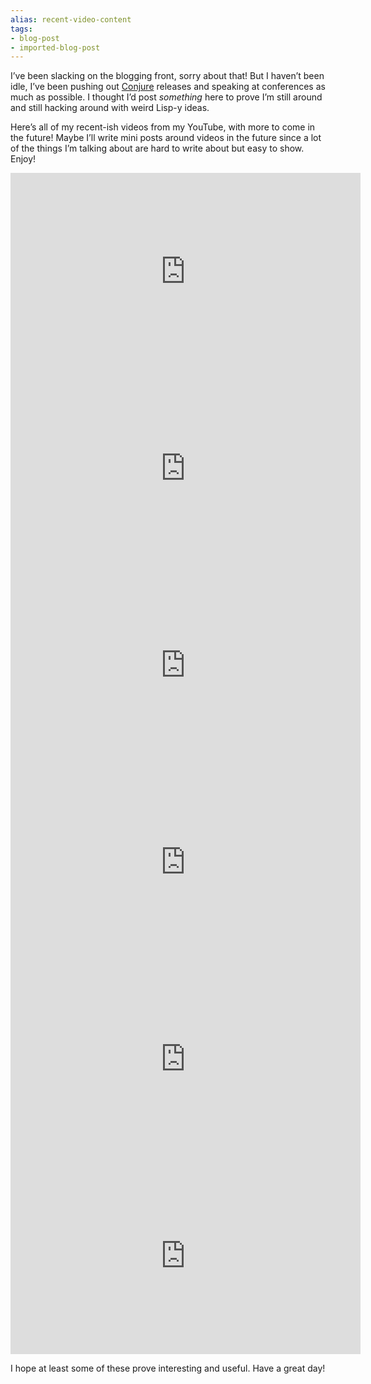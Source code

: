 ```yaml
---
alias: recent-video-content
tags:
- blog-post
- imported-blog-post
---
```



I’ve been slacking on the blogging front, sorry about that! But I haven’t been idle, I’ve been pushing out [Conjure](https://github.com/Olical/conjure) releases and speaking at conferences as much as possible. I thought I’d post _something_ here to prove I’m still around and still hacking around with weird Lisp-y ideas.

Here’s all of my recent-ish videos from my YouTube, with more to come in the future! Maybe I’ll write mini posts around videos in the future since a lot of the things I’m talking about are hard to write about but easy to show. Enjoy!

<iframe width="560" height="315" src="https://www.youtube-nocookie.com/embed/GBC70qIUVec" title="YouTube video player" frameborder="0" allow="accelerometer; autoplay; clipboard-write; encrypted-media; gyroscope; picture-in-picture" allowfullscreen></iframe>

<iframe width="560" height="315" src="https://www.youtube-nocookie.com/embed/r0zfLPHFHk0" title="YouTube video player" frameborder="0" allow="accelerometer; autoplay; clipboard-write; encrypted-media; gyroscope; picture-in-picture" allowfullscreen></iframe>

<iframe width="560" height="315" src="https://www.youtube-nocookie.com/embed/dAcL7GU-lMs" title="YouTube video player" frameborder="0" allow="accelerometer; autoplay; clipboard-write; encrypted-media; gyroscope; picture-in-picture" allowfullscreen></iframe>

<iframe width="560" height="315" src="https://www.youtube-nocookie.com/embed/ZSwbiZhvMdQ" title="YouTube video player" frameborder="0" allow="accelerometer; autoplay; clipboard-write; encrypted-media; gyroscope; picture-in-picture" allowfullscreen></iframe>

<iframe width="560" height="315" src="https://www.youtube-nocookie.com/embed/AcWnGKGqFZA" title="YouTube video player" frameborder="0" allow="accelerometer; autoplay; clipboard-write; encrypted-media; gyroscope; picture-in-picture" allowfullscreen></iframe>

<iframe width="560" height="315" src="https://www.youtube-nocookie.com/embed/RU28xy9JXxs" title="YouTube video player" frameborder="0" allow="accelerometer; autoplay; clipboard-write; encrypted-media; gyroscope; picture-in-picture" allowfullscreen></iframe>

I hope at least some of these prove interesting and useful. Have a great day!
